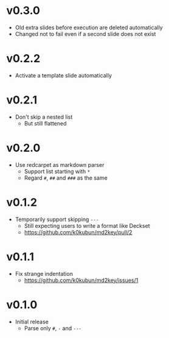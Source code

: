 # v0.3.0

- Old extra slides before execution are deleted automatically
- Changed not to fail even if a second slide does not exist

# v0.2.2

- Activate a template slide automatically

# v0.2.1

- Don't skip a nested list
  - But still flattened

# v0.2.0

- Use redcarpet as markdown parser
  - Support list starting with `*`
  - Regard `#`, `##` and `###` as the same

# v0.1.2

- Temporarily support skipping `---`
  - Still expecting users to write a format like Deckset
  - https://github.com/k0kubun/md2key/pull/2

# v0.1.1

- Fix strange indentation
  - https://github.com/k0kubun/md2key/issues/1

# v0.1.0

- Initial release
  - Parse only `#`, `-` and `---`
